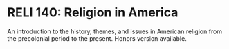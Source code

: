 # RELI 140: Religion in America

An introduction to the history, themes, and issues in American religion from the precolonial period to the present. Honors version available.